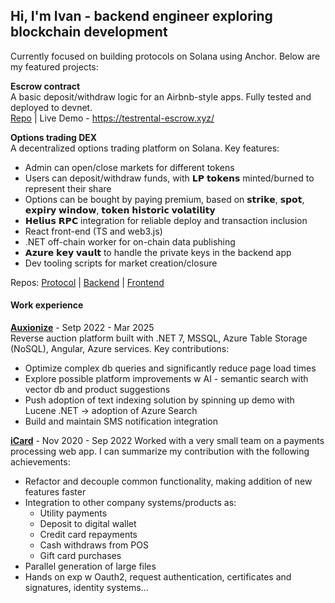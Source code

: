 ## Hi, I'm Ivan - backend engineer exploring blockchain development

Currently focused on building protocols on Solana using Anchor. Below are my featured projects:

**Escrow contract**<br/>
A basic deposit/withdraw logic for an Airbnb-style apps. Fully tested and deployed to devnet.
<br/> [Repo](https://github.com/ivasilev93/rentals-escrow-app) | Live Demo - https://testrental-escrow.xyz/

**Options trading DEX**<br/>
A decentralized options trading platform on Solana.
Key features:
 * Admin can open/close markets for different tokens
 * Users can deposit/withdraw funds, with 𝗟𝗣 𝘁𝗼𝗸𝗲𝗻𝘀 minted/burned 
 to represent their share
 * Options can be bought by paying premium, based on 𝘀𝘁𝗿𝗶𝗸𝗲, 𝘀𝗽𝗼𝘁, 
 𝗲𝘅𝗽𝗶𝗿𝘆 𝘄𝗶𝗻𝗱𝗼𝘄, 𝘁𝗼𝗸𝗲𝗻 𝗵𝗶𝘀𝘁𝗼𝗿𝗶𝗰 𝘃𝗼𝗹𝗮𝘁𝗶𝗹𝗶𝘁𝘆
* 𝗛𝗲𝗹𝗶𝘂𝘀 𝗥𝗣𝗖 integration for reliable deploy and transaction inclusion
* React front-end (TS and web3.js)
* .NET off-chain worker for on-chain data publishing 
* 𝗔𝘇𝘂𝗿𝗲 𝗸𝗲𝘆 𝘃𝗮𝘂𝗹𝘁 to handle the private keys in the backend app
* Dev tooling scripts for market creation/closure

Repos:
[Protocol](https://github.com/ivasilev93/options-program) | [Backend](https://github.com/ivasilev93/options-off-chain-service) | [Frontend](https://github.com/ivasilev93/options-program-front-end)
</br>

#### Work experience ####
[**Auxionize**](https://auxionize.com/en/) - Setp 2022 - Mar 2025 </br>
Reverse auction platform built with .NET 7, MSSQL, Azure Table Storage (NoSQL), Angular, Azure services.
Key contributions:
* Optimize complex db queries and significantly reduce page load times
* Explore possible platform improvements w AI - semantic search with vector db and product suggestions
* Push adoption of text indexing solution by spinning up demo with Lucene .NET -> adoption of Azure Search 
* Build and maintain SMS notification integration

[**iCard**](https://icard.com/) - Nov 2020 - Sep 2022
Worked with a very small team on a payments processing web app. I can summarize my contribution with the following achievements:
* Refactor and decouple common functionality, making addition of new features faster
* Integration to other company systems/products as:
  - Utility payments
  - Deposit to digital wallet
  - Credit card repayments
  - Cash withdraws from POS
  - Gift card purchases
* Parallel generation of large files
* Hands on exp w Oauth2, request authentication, certificates and signatures, identity systems...
